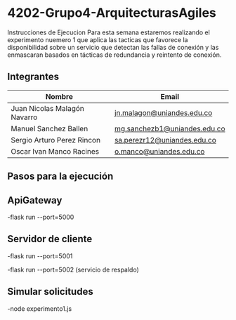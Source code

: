# 4202-Grupo4-ArquitecturasAgiles
Instrucciones de Ejecucion
Para esta semana estaremos realizando el experimento nuemero 1 que aplica las tacticas que favorece la disponibilidad sobre un servicio que detectan las fallas de conexión y las enmascaran basados en tácticas de redundancia y reintento de conexión.​

## Integrantes
| Nombre | Email |
|------|----------------------------------------------|
|Juan Nicolas Malagón Navarro | jn.malagon@uniandes.edu.co |
|Manuel Sanchez Ballen| mg.sanchezb1@uniandes.edu.co |
|Sergio Arturo Perez Rincon | sa.perezr12@uniandes.edu.co |
|Oscar Ivan Manco Racines| o.manco@uniandes.edu.co |

## Pasos para la ejecución

## ApiGateway
-flask run --port=5000

## Servidor de cliente
-flask run --port=5001

-flask run --port=5002 (servicio de respaldo)

## Simular solicitudes
-node experimento1.js
